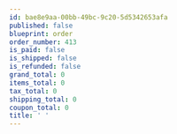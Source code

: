 ```yaml
---
id: bae8e9aa-00bb-49bc-9c20-5d5342653afa
published: false
blueprint: order
order_number: 413
is_paid: false
is_shipped: false
is_refunded: false
grand_total: 0
items_total: 0
tax_total: 0
shipping_total: 0
coupon_total: 0
title: ' '
---
```

